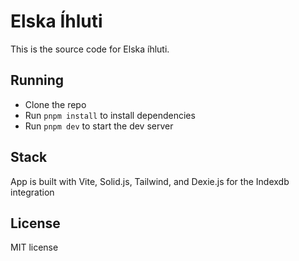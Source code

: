 # Elska Íhluti

This is the source code for Elska íhluti.

## Running

- Clone the repo
- Run `pnpm install` to install dependencies
- Run `pnpm dev` to start the dev server

## Stack

App is built with Vite, Solid.js, Tailwind, and Dexie.js for the Indexdb integration

## License

MIT license

